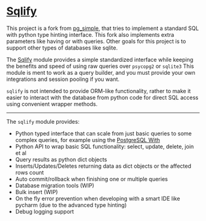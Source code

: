 # [Sqlify](https://github.com/g4brym/Sqlify)
This project is a fork from [pg_simple](https://github.com/masroore/pg_simple), that tries to implement a standard SQL
with python type hinting interface.
This fork also implements extra parameters like having or with queries.
Other goals for this project is to support other types of databases like sqlite.

The [Sqlify](https://github.com/g4brym/Sqlify) module provides a simple standardized interface while keeping the
benefits and speed of using raw queries over `psycopg2` or `sqlite3`
This module is ment to work as a query builder, and you must provide your own integrations and session pooling if you want.

`sqlify` is not intended to provide ORM-like functionality, rather to make it easier to interact with the database from
python code for direct SQL access using convenient wrapper methods.

---

The `sqlify` module provides:

* Python typed interface that can scale from just basic queries to some complex queries, for example using the
  [PostgreSQL With](https://www.postgresql.org/docs/9.1/queries-with.html)
* Python API to wrap basic SQL functionality: select, update, delete, join et al
* Query results as python dict objects
* Inserts/Updates/Deletes returning data as dict objects or the affected rows count
* Auto commit/rollback when finishing one or multiple queries
* Database migration tools (WIP)
* Bulk insert (WIP)
* On the fly error prevention when developing with a smart IDE like pycharm (due to the advanced type hinting)
* Debug logging support

